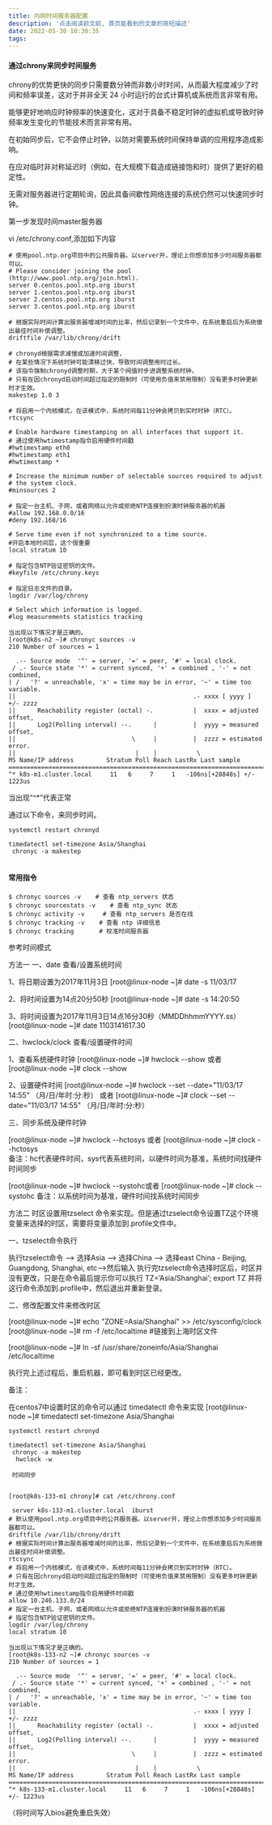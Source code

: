 ```yaml
---
title: 内网时间服务器配置
description: '点击阅读前文前, 首页能看到的文章的简短描述'
date: 2022-05-30 10:30:35
tags:
---
```


#### 通过chrony来同步时间服务

chrony的优势更快的同步只需要数分钟而非数小时时间，从而最大程度减少了时间和频率误差，这对于并非全天 24 小时运行的台式计算机或系统而言非常有用。

能够更好地响应时钟频率的快速变化，这对于具备不稳定时钟的虚拟机或导致时钟频率发生变化的节能技术而言非常有用。

在初始同步后，它不会停止时钟，以防对需要系统时间保持单调的应用程序造成影响。

在应对临时非对称延迟时（例如，在大规模下载造成链接饱和时）提供了更好的稳定性。

无需对服务器进行定期轮询，因此具备间歇性网络连接的系统仍然可以快速同步时钟。

第一步发现时间master服务器

vi /etc/chrony.conf,添加如下内容

```
# 使用pool.ntp.org项目中的公共服务器。以server开，理论上你想添加多少时间服务器都可以。
# Please consider joining the pool (http://www.pool.ntp.org/join.html).
server 0.centos.pool.ntp.org iburst
server 1.centos.pool.ntp.org iburst
server 2.centos.pool.ntp.org iburst
server 3.centos.pool.ntp.org iburst

# 根据实际时间计算出服务器增减时间的比率，然后记录到一个文件中，在系统重启后为系统做出最佳时间补偿调整。
driftfile /var/lib/chrony/drift

# chronyd根据需求减慢或加速时间调整，
# 在某些情况下系统时钟可能漂移过快，导致时间调整用时过长。
# 该指令强制chronyd调整时期，大于某个阀值时步进调整系统时钟。
# 只有在因chronyd启动时间超过指定的限制时（可使用负值来禁用限制）没有更多时钟更新时才生效。
makestep 1.0 3

# 将启用一个内核模式，在该模式中，系统时间每11分钟会拷贝到实时时钟（RTC）。
rtcsync

# Enable hardware timestamping on all interfaces that support it.
# 通过使用hwtimestamp指令启用硬件时间戳
#hwtimestamp eth0
#hwtimestamp eth1
#hwtimestamp *

# Increase the minimum number of selectable sources required to adjust
# the system clock.
#minsources 2

# 指定一台主机、子网，或者网络以允许或拒绝NTP连接到扮演时钟服务器的机器
#allow 192.168.0.0/16
#deny 192.168/16

# Serve time even if not synchronized to a time source.
#开启本地时间层，这个很重要
local stratum 10

# 指定包含NTP验证密钥的文件。
#keyfile /etc/chrony.keys

# 指定日志文件的目录。
logdir /var/log/chrony

# Select which information is logged.
#log measurements statistics tracking
```

```
当出现以下情况才是正确的。
[root@k8s-n2 ~]# chronyc sources -v
210 Number of sources = 1

  .-- Source mode  '^' = server, '=' = peer, '#' = local clock.
 / .- Source state '*' = current synced, '+' = combined , '-' = not combined,
| /   '?' = unreachable, 'x' = time may be in error, '~' = time too variable.
||                                                 .- xxxx [ yyyy ] +/- zzzz
||      Reachability register (octal) -.           |  xxxx = adjusted offset,
||      Log2(Polling interval) --.      |          |  yyyy = measured offset,
||                                \     |          |  zzzz = estimated error.
||                                 |    |           \
MS Name/IP address         Stratum Poll Reach LastRx Last sample
===============================================================================
^* k8s-m1.cluster.local     11   6     7     1   -106ns[+28848s] +/- 1223us

```

当出现“^*”代表正常

通过以下命令，来同步时间。

```
systemctl restart chronyd

timedatectl set-timezone Asia/Shanghai
 chronyc -a makestep   
 
```

#### 常用指令

```shell
$ chronyc sources -v    # 查看 ntp_servers 状态
$ chronyc sourcestats -v    # 查看 ntp_sync 状态
$ chronyc activity -v     # 查看 ntp_servers 是否在线
$ chronyc tracking -v    # 查看 ntp 详细信息
$ chronyc tracking       # 校准时间服务器
```

参考时间模式

方法一
一、date 查看/设置系统时间

1、将日期设置为2017年11月3日
[root@linux-node ~]# date -s 11/03/17

2、将时间设置为14点20分50秒
[root@linux-node ~]# date -s 14:20:50

3、将时间设置为2017年11月3日14点16分30秒（MMDDhhmmYYYY.ss）
[root@linux-node ~]# date 1103141617.30

二、hwclock/clock 查看/设置硬件时间

1、查看系统硬件时钟
[root@linux-node ~]# hwclock  --show 或者
[root@linux-node ~]# clock  --show

2、设置硬件时间
[root@linux-node ~]# hwclock --set --date="11/03/17 14:55" （月/日/年时:分:秒） 或者
[root@linux-node ~]# clock --set --date="11/03/17 14:55" （月/日/年时:分:秒）

三、同步系统及硬件时钟

[root@linux-node ~]# hwclock --hctosys 或者
[root@linux-node ~]# clock --hctosys  
备注：hc代表硬件时间，sys代表系统时间，以硬件时间为基准，系统时间找硬件时间同步


[root@linux-node ~]# hwclock --systohc或者
[root@linux-node ~]# clock --systohc 
备注：以系统时间为基准，硬件时间找系统时间同步


方法二
时区设置用tzselect 命令来实现。但是通过tzselect命令设置TZ这个环境变量来选择的时区，需要将变量添加到.profile文件中。

一、tzselect命令执行

执行tzselect命令 --> 选择Asia --> 选择China --> 选择east China - Beijing, Guangdong, Shanghai, etc-->然后输入
执行完tzselect命令选择时区后，时区并没有更改，只是在命令最后提示你可以执行 TZ=’Asia/Shanghai’; export TZ 并将这行命令添加到.profile中，然后退出并重新登录。

二、修改配置文件来修改时区

[root@linux-node ~]# echo "ZONE=Asia/Shanghai" >> /etc/sysconfig/clock         
[root@linux-node ~]# rm -f /etc/localtime
#链接到上海时区文件       

[root@linux-node ~]# ln -sf /usr/share/zoneinfo/Asia/Shanghai /etc/localtime

执行完上述过程后，重启机器，即可看到时区已经更改。

备注：

在centos7中设置时区的命令可以通过 timedatectl 命令来实现
[root@linux-node ~]# timedatectl set-timezone Asia/Shanghai

```
systemctl restart chronyd

timedatectl set-timezone Asia/Shanghai
 chronyc -a makestep   
  hwclock -w

 时间同步


[root@k8s-133-m1 chrony]# cat /etc/chrony.conf

 server k8s-133-m1.cluster.local  iburst
# 默认使用pool.ntp.org项目中的公共服务器。以server开，理论上你想添加多少时间服务器都可以。
driftfile /var/lib/chrony/drift
# 根据实际时间计算出服务器增减时间的比率，然后记录到一个文件中，在系统重启后为系统做出最佳时间补偿调整。
rtcsync
# 将启用一个内核模式，在该模式中，系统时间每11分钟会拷贝到实时时钟（RTC）。
# 只有在因chronyd启动时间超过指定的限制时（可使用负值来禁用限制）没有更多时钟更新时才生效。
# 通过使用hwtimestamp指令启用硬件时间戳
allow 10.246.133.0/24
# 指定一台主机、子网，或者网络以允许或拒绝NTP连接到扮演时钟服务器的机器
# 指定包含NTP验证密钥的文件。
logdir /var/log/chrony
local stratum 10

当出现以下情况才是正确的。
[root@k8s-133-n2 ~]# chronyc sources -v
210 Number of sources = 1

  .-- Source mode  '^' = server, '=' = peer, '#' = local clock.
 / .- Source state '*' = current synced, '+' = combined , '-' = not combined,
| /   '?' = unreachable, 'x' = time may be in error, '~' = time too variable.
||                                                 .- xxxx [ yyyy ] +/- zzzz
||      Reachability register (octal) -.           |  xxxx = adjusted offset,
||      Log2(Polling interval) --.      |          |  yyyy = measured offset,
||                                \     |          |  zzzz = estimated error.
||                                 |    |           \
MS Name/IP address         Stratum Poll Reach LastRx Last sample
===============================================================================
^* k8s-133-m1.cluster.local     11   6     7     1   -106ns[+28848s] +/- 1223us

```

（将时间写入bios避免重启失效）
